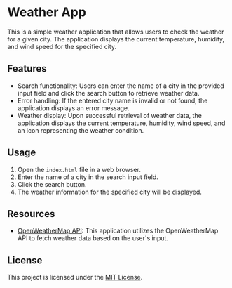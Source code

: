 # Weather App

This is a simple weather application that allows users to check the weather for a given city. The application displays the current temperature, humidity, and wind speed for the specified city.

## Features

- Search functionality: Users can enter the name of a city in the provided input field and click the search button to retrieve weather data.
- Error handling: If the entered city name is invalid or not found, the application displays an error message.
- Weather display: Upon successful retrieval of weather data, the application displays the current temperature, humidity, wind speed, and an icon representing the weather condition.

## Usage

1. Open the `index.html` file in a web browser.
2. Enter the name of a city in the search input field.
3. Click the search button.
4. The weather information for the specified city will be displayed.

## Resources

- [OpenWeatherMap API](https://openweathermap.org/api): This application utilizes the OpenWeatherMap API to fetch weather data based on the user's input.

## License

This project is licensed under the [MIT License](LICENSE).
